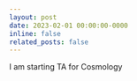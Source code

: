 ```yaml
---
layout: post
date: 2023-02-01 00:00:00-0000
inline: false
related_posts: false
---
```

I am starting TA for Cosmology

